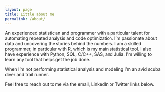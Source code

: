 ```yaml
---
layout: page
title: Little about me
permalink: /about/
---
```


An experienced statistician and programmer with a particular talent for automating repeated analysis and code optimization.  I’m passionate about data and uncovering the stories behind the numbers. I am a skilled programmer, in particular with R, which is my main statistical tool. I also have experience with Python, SQL, C/C++, SAS, and Julia.  I'm willing to learn any tool that helps get the job done. 

When I’m not performing statistical analysis and modeling I’m an avid scuba diver and trail runner.  

Feel free to reach out to me via the email, LinkedIn or Twitter links below.
